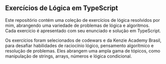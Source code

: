 ## Exercícios de Lógica em TypeScript

Este repositório contém uma coleção de exercícios de lógica resolvidos por mim, abrangendo uma variedade de problemas de lógica e algoritmos. Cada exercício é apresentado com seu enunciado e solução em TypeScript.

Os exercícios foram selecionados de codewars e da Kenzie Academy Brasil, para desafiar habilidades de raciocínio lógico, pensamento algorítmico e resolução de problemas. Eles abrangem uma ampla gama de tópicos, como manipulação de strings, arrays, números e lógica condicional.
